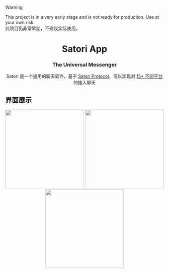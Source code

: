 > [!WARNING] 
This project is in a very early stage and is not ready for production. Use at your own risk.  
此项目仍非常早期，不建议实际使用。

<div align=center>
<h1>Satori App</h1>
<h3>The Universal Messenger</h3>
Satori 是一个通用的聊天软件，基于 <a href="https://satori.js.org/zh-CN/introduction.html">Satori Protocol</a>，可以实现对 <a href="https://satori.js.org/zh-CN/introduction.html">15+ 不同平台</a> 的接入聊天
</div>



## 界面展示

<div align=center>
<img src=https://github.com/MicroCBer/satori-app/assets/66859419/96460e7c-0606-42e7-91e7-9bf9965664d6 width=250/>
<img src=https://github.com/MicroCBer/satori-app/assets/66859419/eb7cc59e-e1c1-458a-92b4-d07c8985eee9 width=250/>
<img src=https://github.com/MicroCBer/satori-app/assets/66859419/1a7d266d-baad-4c34-ab22-2ddf42ead9a3 width=250/>
</div>

